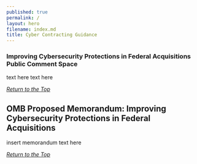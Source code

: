 ```yaml
---
published: true
permalink: /
layout: hero
filename: index.md
title: Cyber Contracting Guidance
---
```


### Improving Cybersecurity Protections in Federal Acquisitions Public Comment Space

text here text here

_[Return to the Top]()_


## OMB Proposed Memorandum: Improving Cybersecurity Protections in Federal Acquisitions 

insert memorandum text here

_[Return to the Top]()_
